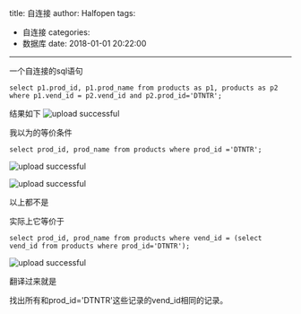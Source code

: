 title: 自连接
author: Halfopen
tags:
  - 自连接
categories:
  - 数据库
date: 2018-01-01 20:22:00
---

一个自连接的sql语句

	select p1.prod_id, p1.prod_name from products as p1, products as p2 where p1.vend_id = p2.vend_id and p2.prod_id='DTNTR';
    

结果如下
![upload successful](/assets/images/自连接/pasted-0.png)

我以为的等价条件

	select prod_id, prod_name from products where prod_id ='DTNTR'; 
    

![upload successful](/assets/images/自连接/pasted-1.png)


![upload successful](/assets/images/自连接/pasted-2.png)


以上都不是

实际上它等价于

	select prod_id, prod_name from products where vend_id = (select vend_id from products where prod_id='DTNTR');

![upload successful](/assets/images/自连接/pasted-3.png)

翻译过来就是

找出所有和prod_id='DTNTR'这些记录的vend_id相同的记录。